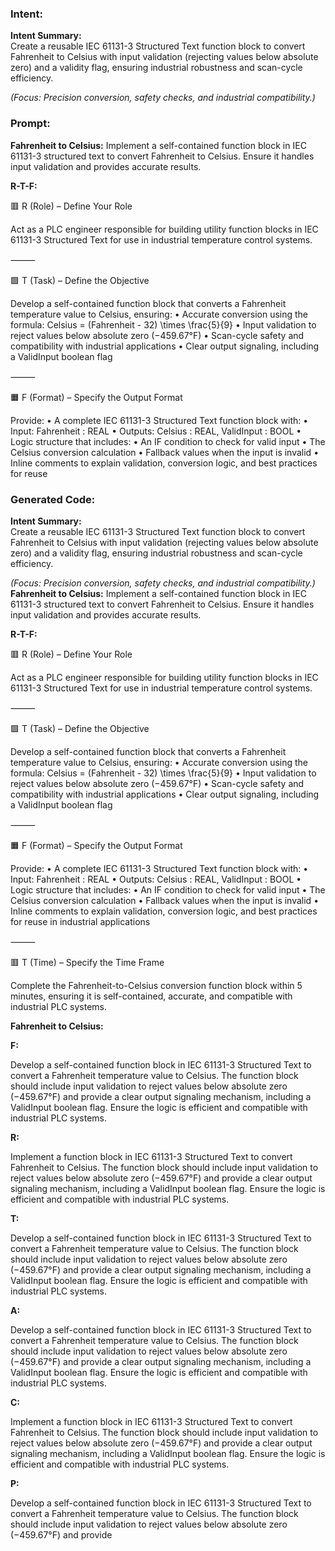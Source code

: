 ### Intent:
**Intent Summary:**  
Create a reusable IEC 61131-3 Structured Text function block to convert Fahrenheit to Celsius with input validation (rejecting values below absolute zero) and a validity flag, ensuring industrial robustness and scan-cycle efficiency.  

*(Focus: Precision conversion, safety checks, and industrial compatibility.)*

### Prompt:
**Fahrenheit to Celsius:**
Implement a self-contained function block in IEC 61131-3 structured text to convert Fahrenheit to Celsius. Ensure it handles input validation and provides accurate results.

**R-T-F:**

🟥 R (Role) – Define Your Role

Act as a PLC engineer responsible for building utility function blocks in IEC 61131-3 Structured Text for use in industrial temperature control systems.

⸻

🟩 T (Task) – Define the Objective

Develop a self-contained function block that converts a Fahrenheit temperature value to Celsius, ensuring:
	•	Accurate conversion using the formula:
Celsius = (Fahrenheit - 32) \times \frac{5}{9}
	•	Input validation to reject values below absolute zero (−459.67°F)
	•	Scan-cycle safety and compatibility with industrial applications
	•	Clear output signaling, including a ValidInput boolean flag

⸻

🟧 F (Format) – Specify the Output Format

Provide:
	•	A complete IEC 61131-3 Structured Text function block with:
	•	Input: Fahrenheit : REAL
	•	Outputs: Celsius : REAL, ValidInput : BOOL
	•	Logic structure that includes:
	•	An IF condition to check for valid input
	•	The Celsius conversion calculation
	•	Fallback values when the input is invalid
	•	Inline comments to explain validation, conversion logic, and best practices for reuse

### Generated Code:
**Intent Summary:**  
Create a reusable IEC 61131-3 Structured Text function block to convert Fahrenheit to Celsius with input validation (rejecting values below absolute zero) and a validity flag, ensuring industrial robustness and scan-cycle efficiency.  

*(Focus: Precision conversion, safety checks, and industrial compatibility.)*
**Fahrenheit to Celsius:**
Implement a self-contained function block in IEC 61131-3 structured text to convert Fahrenheit to Celsius. Ensure it handles input validation and provides accurate results.

**R-T-F:**

🟥 R (Role) – Define Your Role

Act as a PLC engineer responsible for building utility function blocks in IEC 61131-3 Structured Text for use in industrial temperature control systems.

⸻

🟩 T (Task) – Define the Objective

Develop a self-contained function block that converts a Fahrenheit temperature value to Celsius, ensuring:
	•	Accurate conversion using the formula:
Celsius = (Fahrenheit - 32) \times \frac{5}{9}
	•	Input validation to reject values below absolute zero (−459.67°F)
	•	Scan-cycle safety and compatibility with industrial applications
	•	Clear output signaling, including a ValidInput boolean flag

⸻

🟧 F (Format) – Specify the Output Format

Provide:
	•	A complete IEC 61131-3 Structured Text function block with:
	•	Input: Fahrenheit : REAL
	•	Outputs: Celsius : REAL, ValidInput : BOOL
	•	Logic structure that includes:
	•	An IF condition to check for valid input
	•	The Celsius conversion calculation
	•	Fallback values when the input is invalid
	•	Inline comments to explain validation, conversion logic, and best practices for reuse in industrial applications

⸻

🟥 T (Time) – Specify the Time Frame

Complete the Fahrenheit-to-Celsius conversion function block within 5 minutes, ensuring it is self-contained, accurate, and compatible with industrial PLC systems.

**Fahrenheit to Celsius:**

**F:**

Develop a self-contained function block in IEC 61131-3 Structured Text to convert a Fahrenheit temperature value to Celsius. The function block should include input validation to reject values below absolute zero (−459.67°F) and provide a clear output signaling mechanism, including a ValidInput boolean flag. Ensure the logic is efficient and compatible with industrial PLC systems.

**R:**

Implement a function block in IEC 61131-3 Structured Text to convert Fahrenheit to Celsius. The function block should include input validation to reject values below absolute zero (−459.67°F) and provide a clear output signaling mechanism, including a ValidInput boolean flag. Ensure the logic is efficient and compatible with industrial PLC systems.

**T:**

Develop a self-contained function block in IEC 61131-3 Structured Text to convert a Fahrenheit temperature value to Celsius. The function block should include input validation to reject values below absolute zero (−459.67°F) and provide a clear output signaling mechanism, including a ValidInput boolean flag. Ensure the logic is efficient and compatible with industrial PLC systems.

**A:**

Develop a self-contained function block in IEC 61131-3 Structured Text to convert a Fahrenheit temperature value to Celsius. The function block should include input validation to reject values below absolute zero (−459.67°F) and provide a clear output signaling mechanism, including a ValidInput boolean flag. Ensure the logic is efficient and compatible with industrial PLC systems.

**C:**

Implement a function block in IEC 61131-3 Structured Text to convert Fahrenheit to Celsius. The function block should include input validation to reject values below absolute zero (−459.67°F) and provide a clear output signaling mechanism, including a ValidInput boolean flag. Ensure the logic is efficient and compatible with industrial PLC systems.

**P:**

Develop a self-contained function block in IEC 61131-3 Structured Text to convert a Fahrenheit temperature value to Celsius. The function block should include input validation to reject values below absolute zero (−459.67°F) and provide
